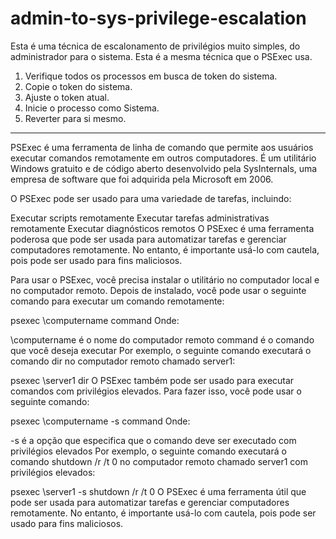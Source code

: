 # admin-to-sys-privilege-escalation
Esta é uma técnica de escalonamento de privilégios muito simples, do administrador para o sistema. Esta é a mesma técnica que o PSExec usa.

1) Verifique todos os processos em busca de token do sistema.<br>
2) Copie o token do sistema.<br>
3) Ajuste o token atual.<br>
4) Inicie o processo como Sistema.<br>
5) Reverter para si mesmo.<br>
_________________________________________
PSExec é uma ferramenta de linha de comando que permite aos usuários executar comandos remotamente em outros computadores. É um utilitário Windows gratuito e de código aberto desenvolvido pela SysInternals, uma empresa de software que foi adquirida pela Microsoft em 2006.

O PSExec pode ser usado para uma variedade de tarefas, incluindo:

Executar scripts remotamente
Executar tarefas administrativas remotamente
Executar diagnósticos remotos
O PSExec é uma ferramenta poderosa que pode ser usada para automatizar tarefas e gerenciar computadores remotamente. No entanto, é importante usá-lo com cautela, pois pode ser usado para fins maliciosos.

Para usar o PSExec, você precisa instalar o utilitário no computador local e no computador remoto. Depois de instalado, você pode usar o seguinte comando para executar um comando remotamente:

psexec \\computername command
Onde:

\\computername é o nome do computador remoto
command é o comando que você deseja executar
Por exemplo, o seguinte comando executará o comando dir no computador remoto chamado server1:

psexec \\server1 dir
O PSExec também pode ser usado para executar comandos com privilégios elevados. Para fazer isso, você pode usar o seguinte comando:

psexec \\computername -s command
Onde:

-s é a opção que especifica que o comando deve ser executado com privilégios elevados
Por exemplo, o seguinte comando executará o comando shutdown /r /t 0 no computador remoto chamado server1 com privilégios elevados:

psexec \\server1 -s shutdown /r /t 0
O PSExec é uma ferramenta útil que pode ser usada para automatizar tarefas e gerenciar computadores remotamente. No entanto, é importante usá-lo com cautela, pois pode ser usado para fins maliciosos.
